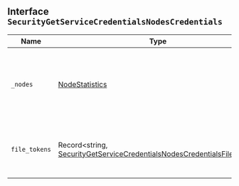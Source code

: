 ## Interface `SecurityGetServiceCredentialsNodesCredentials`

| Name | Type | Description |
| - | - | - |
| `_nodes` | [NodeStatistics](./NodeStatistics.md) | General status showing how nodes respond to the above collection request |
| `file_tokens` | Record<string, [SecurityGetServiceCredentialsNodesCredentialsFileToken](./SecurityGetServiceCredentialsNodesCredentialsFileToken.md)> | File-backed tokens collected from all nodes |
